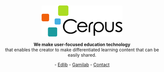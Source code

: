 <p align="center">
  <img height="100" src="https://github.com/cerpus/Edlib/blob/master/sourcecode/docs/docs.edlib.com/static/img/Cerpus_logo.svg" alt="Qdrant" title="Qdrant vector search">
</p>

<p align="center">
    <b>We make user-focused education technology</b> <br>
that enables the creator to make differentiated learning content that can be easily shared.
    
</p>
<p align="center">
</p>

<p align="center">
- <a href="https://docs.edlib.com">Edlib</a>
- <a href="https://gamilab.com">Gamilab</a>
- <a href="mailto:post@cerpus.com">Contact</a>
</p>
